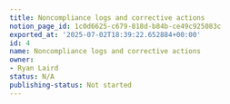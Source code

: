 ```yaml
---
title: Noncompliance logs and corrective actions
notion_page_id: 1c0d6625-c679-818d-b84b-ce49c925083c
exported_at: '2025-07-02T18:39:22.652884+00:00'
id: 4
name: Noncompliance logs and corrective actions
owner:
- Ryan Laird
status: N/A
publishing-status: Not started
---
```


